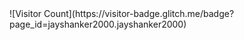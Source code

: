 <html>
![Visitor Count](https://visitor-badge.glitch.me/badge?page_id=jayshanker2000.jayshanker2000)
